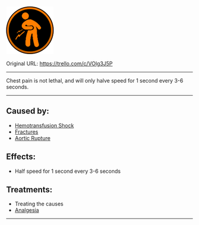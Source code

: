 ![tile017(2).png\|200](./Chest%20Pain%20-%20Attachments/6718845db30472d958dd7ab7.png)

Original URL: https://trello.com/c/VOlg3J5P

---

Chest pain is not lethal, and will only halve speed for 1 second every 3-6 seconds.

---

## Caused by:

- [Hemotransfusion Shock](../Blood/Hemotransfusion%20Shock.md)
- [Fractures](../Bones/Fractures.md)
- [Aortic Rupture](../Torso/Aortic%20Rupture.md)

## Effects:

- Half speed for 1 second every 3-6 seconds

## Treatments:

- Treating the causes
- [Analgesia](../Torso/Analgesia.md)

---

